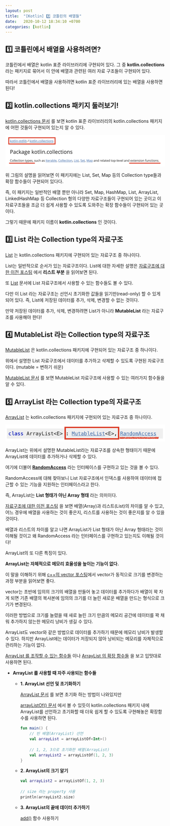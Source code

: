```yaml
---
layout: post
title:  "[Kotlin] 7️⃣ 코틀린의 배열들"
date:   2020-10-12 18:34:10 +0700
categories: [kotlin]
---
```


## 1️⃣ 코틀린에서 배열을 사용하려면?

코틀린에서 배열은 kotlin 표준 라이브러리에 구현되어 있다. 그 중 __kotlin.collections__ 라는 패키지로 묶어서 이 안에 배열과 관련된 여러 자료 구조들이 구현되어 있다.

따라서 코틀린에서 배열을 사용하려면 kotlin 표준 라이브러리에 있는 배열을 사용하면 된다!

## 2️⃣ kotlin.collections 패키지 둘러보기!

[kotlin.collections 문서](https://kotlinlang.org/api/latest/jvm/stdlib/kotlin.collections/) 를 보면 kotlin 표준 라이브러리의 kotlin.collections 패키지에 어떤 것들이 구현되어 있는지 알 수 있다.

<img src="img/Kotlin/array/01.png">

위 그림의 설명을 읽어보면 이 패키지에는 List, Set, Map 등의 Collection type들과 확장 함수들이 구현되어 있다다.

즉, 이 패키지는 일반적인 배열 뿐만 아니라 Set, Map, HashMap, List, ArrayList, LinkedHashMap 등 Collection 형의 다양한 자료구조들이 구현되어 있는 곳이고 이 자료구조들을 조금 더 쉽게 사용할 수 있도록 도와주는 확장 함수들이 구현되어 있는 곳이다.

그렇기 때문에 패키지 이름이 __kotlin.collections__ 인 것이다.

## 3️⃣ List 라는 Collection type의 자료구조

[List](https://kotlinlang.org/api/latest/jvm/stdlib/kotlin.collections/-list/) 는 kotlin.collections 패키지에 구현되어 있는 자료구조 중 하나이다.

List는 일반적으로 순서가 있는 자료구조이다. List에 대한 자세한 설명은 [자료구조에 대한 이전 포스팅](https://choheeis.github.io/newblog//articles/2019-07/BasicDataStructure) 에서 __리스트 부분__ 을 읽어보면 된다.

또 [List](https://kotlinlang.org/api/latest/jvm/stdlib/kotlin.collections/-list/) 문서에 List 자료구조에서 사용할 수 있는 함수들도 볼 수 있다.

다만 이 List 라는 자료구조는 선언시 초기화한 값들을 읽기만(read-only) 할 수 있게 되어 있다. 즉, List에 저장된 데이터를 추가, 삭제, 변경할 수 없는 것이다.

만약 저장된 데이터를 추가, 삭제, 변경하려면 List가 아니라 __MutableList__ 라는 자료구조를 사용해야 한다!

## 4️⃣ MutableList 라는 Collection type의 자료구조

[MutableList](https://kotlinlang.org/api/latest/jvm/stdlib/kotlin.collections/-mutable-list/) 은 kotlin.collections 패키지에 구현되어 있는 자료구조 중 하나이다.

위에서 설명한 List 자료구조에서 데이터를 추가하고 삭제할 수 있도록 구현된 자료구조이다. (mutable = 변하기 쉬운)

[MutableList 문서](https://kotlinlang.org/api/latest/jvm/stdlib/kotlin.collections/-mutable-list/) 를 보면 MutableList 자료구조에 사용할 수 있는 여러가지 함수들을 알 수 있다.

## 5️⃣ ArrayList 라는 Collection type의 자료구조

[ArrayList](https://kotlinlang.org/api/latest/jvm/stdlib/kotlin.collections/-array-list/) 는 kotlin.collections 패키지에 구현되어 있는 자료구조 중 하나이다.

<img src="img/Kotlin/array/02.png">

ArrayList는 위에서 설명한 MutableList라는 자료구조를 상속한 형태이기 때문에 ArrayList에 데이터를 추가하거나 삭제할 수 있다.

여기에 더불어 __[RandomAccess](https://kotlinlang.org/api/latest/jvm/stdlib/kotlin.collections/-random-access.html)__ 라는 인터페이스를 구현하고 있는 것을 볼 수 있다.

RandomAccess에 대해 찾아보니 List 자료구조에서 인덱스를 사용하여 데이터에 접근할 수 있는 기능을 지원하는 인터페이스라고 한다.

즉, ArrayList는 __List 형태가 아닌 Array 형태__ 라는 의미이다. 

[자료구조에 대한 이전 포스팅](https://choheeis.github.io/newblog//articles/2019-07/BasicDataStructure) 을 보면 배열(Array)과 리스트(List)의 차이를 알 수 있고, 어느 경우에 배열을 사용하는 것이 좋은지, 리스트를 사용하는 것이 좋은지를 알 수 있을 것이다.

배열과 리스트의 차이를 알고 나면 ArrayList가 List 형태가 아닌 Array 형태라는 것이 이해될 것이고 왜 RandomAccess 라는 인터페이스를 구현하고 있는지도 이해될 것이다!

ArrayList의 또 다른 특징이 있다.

__ArrayList는 자체적으로 메모리 효율성을 높이는 기능이 없다.__

이 말을 이해하기 위해 [c++의 vector 포스팅](https://choheeis.github.io/newblog//articles/2020-01/C++Vector)에서 vector가 동적으로 크기를 변경하는 과정 부분을 읽어보면 좋다.

vector는 초반에 임의의 크기의 배열을 만들어 놓고 데이터를 추가하다가 배열이 꽉 차게 되면 기존 배열의 복사본에 임의의 크기를 더 늘린 새로운 배열을 만드는 형식으로 크기가 변경된다.

이러한 방법으로 크기를 늘렸을 때 새로 늘린 크기 만큼의 메모리 공간에 데이터를 꽉 채워 추가하지 않는한 메모리 낭비가 생길 수 있다. 

ArrayList도 vector와 같은 방법으로 데이터를 추가하기 때문에 메모리 낭비가 발생할 수 있다. 하지만 ArrayList에는 데이터가 저장되지 않아 낭비되는 메모리를 자체적으로 관리하는 기능이 없다.

[ArrayList 를 조작할 수 있는 함수들](https://kotlinlang.org/api/latest/jvm/stdlib/kotlin.collections/-array-list/#functions) 이나 [ArrayList 의 확장 함수들](https://kotlinlang.org/api/latest/jvm/stdlib/kotlin.collections/-array-list/#extension-functions) 을 보고 입맛대로 사용하면 된다.

* __ArrayList 를 사용할 때 자주 사용되는 함수들__

    * __1. ArrayList 선언 및 초기화하기__

        [ArrayList 문서](https://kotlinlang.org/api/latest/jvm/stdlib/kotlin.collections/-array-list/#constructors) 를 보면 초기화 하는 방법이 나와있지만

        [arrayListOf() 문서](https://kotlinlang.org/api/latest/jvm/stdlib/kotlin.collections/array-list-of.html) 에서 볼 수 있듯이 kotlin.collections 패키지 내에 ArrayList를 선언하고 초기화할 때 더욱 쉽게 할 수 있도록 구현해놓은 확장함수를 사용하면 된다.

        ~~~kotlin
        fun main() {
            // 빈 배열(ArrayList) 선언
            val arrayList = arrayListOf<Int>()

            // 1, 2, 3으로 초기화한 배열(ArrayList)
            val arrayList2 = arrayListOf(1, 2, 3)
        }
        ~~~

    * __2. ArrayList의 크기 알기__

        ~~~kotlin
        val arrayList2 = arrayListOf(1, 2, 3)
        
        // size 라는 property 사용
        println(arrayList2.size)
        ~~~
        
    * __3. ArrayList의 끝에 데이터 추가하기__

        [add()](https://kotlinlang.org/api/latest/jvm/stdlib/kotlin.collections/-array-list/add.html) 함수 사용하기

        









